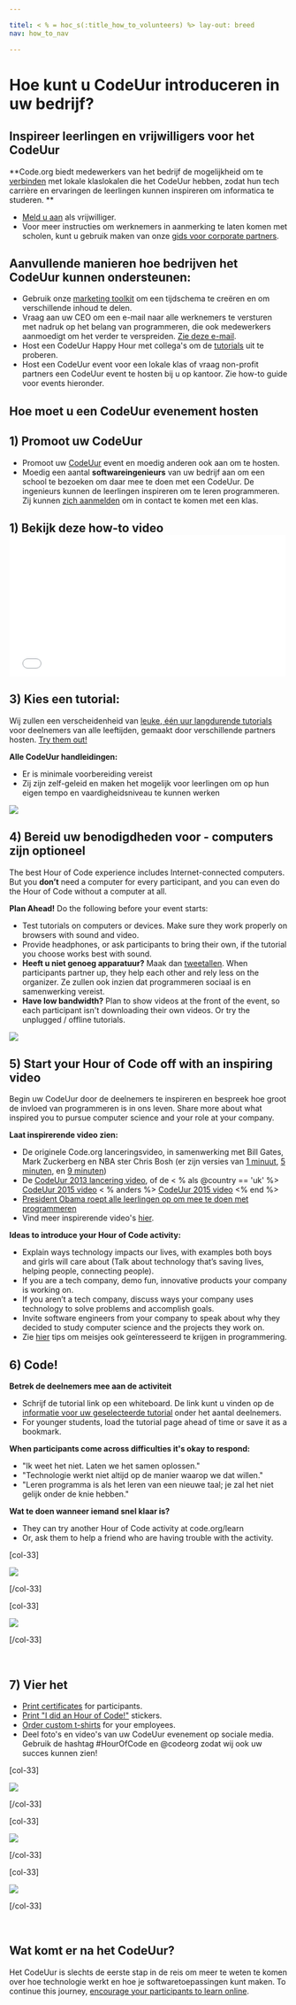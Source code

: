 ```yaml
---

titel: < % = hoc_s(:title_how_to_volunteers) %> lay-out: breed
nav: how_to_nav

---
```


# Hoe kunt u CodeUur introduceren in uw bedrijf?

## Inspireer leerlingen en vrijwilligers voor het CodeUur

**Code.org biedt medewerkers van het bedrijf de mogelijkheid om te [verbinden](<%= resolve_url('https://code.org/volunteer') %>) met lokale klaslokalen die het CodeUur hebben, zodat hun tech carrière en ervaringen de leerlingen kunnen inspireren om informatica te studeren. **

  * [Meld u aan](<%= resolve_url('https://code.org/volunteer') %>) als vrijwilliger.
  * Voor meer instructies om werknemers in aanmerking te laten komen met scholen, kunt u gebruik maken van onze [gids voor corporate partners](<%= localized_file('/files/HourOfCodeGuideForCorporatePartners.pdf') %>).

## Aanvullende manieren hoe bedrijven het CodeUur kunnen ondersteunen:

  * Gebruik onze [marketing toolkit](<%= localized_file('/files/HourOfCodeInternalMarketingToolkit.pdf') %>) om een tijdschema te creëren en om verschillende inhoud te delen.
  * Vraag aan uw CEO om een e-mail naar alle werknemers te versturen met nadruk op het belang van programmeren, die ook medewerkers aanmoedigt om het verder te verspreiden. [Zie deze e-mail](<%= resolve_url('/promote/resources#sample-emails') %>).
  * Host een CodeUur Happy Hour met collega's om de [tutorials](<%= resolve_url('https://code.org/learn') %>) uit te proberen.
  * Host een CodeUur event voor een lokale klas of vraag non-profit partners een CodeUur event te hosten bij u op kantoor. Zie how-to guide voor events hieronder.

## Hoe moet u een CodeUur evenement hosten

## 1) Promoot uw CodeUur

  * Promoot uw [CodeUur](<%= resolve_url('/promote') %>) event en moedig anderen ook aan om te hosten.
  * Moedig een aantal **softwareingenieurs** van uw bedrijf aan om een school te bezoeken om daar mee te doen met een CodeUur. De ingenieurs kunnen de leerlingen inspireren om te leren programmeren. Zij kunnen [zich aanmelden](<%= resolve_url('https://code.org/volunteer/engineer') %>) om in contact te komen met een klas.

## 1) Bekijk deze how-to video <iframe width="500" height="255" src="//www.youtube.com/embed/SrnvvWDm73k" frameborder="0" allowfullscreen></iframe>
## 3) Kies een tutorial:

Wij zullen een verscheidenheid van [leuke, één uur langdurende tutorials](<%= resolve_url('https://code.org/learn') %>) voor deelnemers van alle leeftijden, gemaakt door verschillende partners hosten. [Try them out!](<%= resolve_url("https://code.org/learn") %>)

**Alle CodeUur handleidingen:**

  * Er is minimale voorbereiding vereist
  * Zij zijn zelf-geleid en maken het mogelijk voor leerlingen om op hun eigen tempo en vaardigheidsniveau te kunnen werken

[![](/images/fit-700/tutorials.png)](<%= resolve_url('https://code.org/learn') %>)

## 4) Bereid uw benodigdheden voor - computers zijn optioneel

The best Hour of Code experience includes Internet-connected computers. But you **don’t** need a computer for every participant, and you can even do the Hour of Code without a computer at all.

**Plan Ahead!** Do the following before your event starts:

  * Test tutorials on computers or devices. Make sure they work properly on browsers with sound and video.
  * Provide headphones, or ask participants to bring their own, if the tutorial you choose works best with sound.
  * **Heeft u niet genoeg apparatuur?** Maak dan [tweetallen](https://www.youtube.com/watch?v=vgkahOzFH2Q). When participants partner up, they help each other and rely less on the organizer. Ze zullen ook inzien dat programmeren sociaal is en samenwerking vereist.
  * **Have low bandwidth?** Plan to show videos at the front of the event, so each participant isn't downloading their own videos. Or try the unplugged / offline tutorials.

![](/images/fit-350/group_ipad.jpg)

## 5) Start your Hour of Code off with an inspiring video

Begin uw CodeUur door de deelnemers te inspireren en bespreek hoe groot de invloed van programmeren is in ons leven. Share more about what inspired you to pursue computer science and your role at your company.

**Laat inspirerende video zien:**

  * De originele Code.org lanceringsvideo, in samenwerking met Bill Gates, Mark Zuckerberg en NBA ster Chris Bosh (er zijn versies van [1 minuut](https://www.youtube.com/watch?v=qYZF6oIZtfc), [5 minuten](https://www.youtube.com/watch?v=nKIu9yen5nc), en [9 minuten](https://www.youtube.com/watch?v=dU1xS07N-FA))
  * De [CodeUur 2013 lancering video](https://www.youtube.com/watch?v=FC5FbmsH4fw), of de < % als @country == 'uk' %> [CodeUur 2015 video](https://www.youtube.com/watch?v=7L97YMYqLHc) < % anders %> [CodeUur 2015 video](https://www.youtube.com/watch?v=7L97YMYqLHc) <% end %>
  * [President Obama roept alle leerlingen op om mee te doen met programmeren](https://www.youtube.com/watch?v=6XvmhE1J9PY)
  * Vind meer inspirerende video's [hier](https://www.youtube.com/playlist?list=PLzdnOPI1iJNfpD8i4Sx7U0y2MccnrNZuP).

**Ideas to introduce your Hour of Code activity:**

  * Explain ways technology impacts our lives, with examples both boys and girls will care about (Talk about technology that’s saving lives, helping people, connecting people). 
  * If you are a tech company, demo fun, innovative products your company is working on.
  * If you aren’t a tech company, discuss ways your company uses technology to solve problems and accomplish goals.
  * Invite software engineers from your company to speak about why they decided to study computer science and the projects they work on.
  * Zie [hier](<%= resolve_url('https://code.org/girls') %>) tips om meisjes ook geïnteresseerd te krijgen in programmering.

## 6) Code!

**Betrek de deelnemers mee aan de activiteit**

  * Schrijf de tutorial link op een whiteboard. De link kunt u vinden op de [informatie voor uw geselecteerde tutorial](<%= resolve_url('https://code.org/learn') %>) onder het aantal deelnemers.
  * For younger students, load the tutorial page ahead of time or save it as a bookmark.

**When participants come across difficulties it's okay to respond:**

  * "Ik weet het niet. Laten we het samen oplossen."
  * "Technologie werkt niet altijd op de manier waarop we dat willen."
  * "Leren programma is als het leren van een nieuwe taal; je zal het niet gelijk onder de knie hebben."

**Wat te doen wanneer iemand snel klaar is?**

  * They can try another Hour of Code activity at code.org/learn
  * Or, ask them to help a friend who are having trouble with the activity.

[col-33]

![](/images/fit-250/highschoolgirls.jpeg)

[/col-33]

[col-33]

![](/images/fit-300/group_ar.jpg)

[/col-33]

<p style="clear:both">
  &nbsp;
</p>

## 7) Vier het

  * [Print certificates](<%= resolve_url('https://code.org/certificates') %>) for participants.
  * [Print "I did an Hour of Code!"](<%= resolve_url('/promote/resources#stickers') %>) stickers.
  * [Order custom t-shirts](http://blog.code.org/post/132608499493/hour-of-code-shirts-and-more) for your employees.
  * Deel foto's en video's van uw CodeUur evenement op sociale media. Gebruik de hashtag #HourOfCode en @codeorg zodat wij ook uw succes kunnen zien!

[col-33]

![](/images/fit-250/celebrate2.jpeg)

[/col-33]

[col-33]

![](/images/fit-260/highlight-certificates.jpg)

[/col-33]

[col-33]

![](/images/fit-300/boy-certificate.jpg)

[/col-33]

<p style="clear:both">
  &nbsp;
</p>

## Wat komt er na het CodeUur?

Het CodeUur is slechts de eerste stap in de reis om meer te weten te komen over hoe technologie werkt en hoe je softwaretoepassingen kunt maken. To continue this journey, [encourage your participants to learn online](<%= resolve_url('https://code.org/learn/beyond') %>).